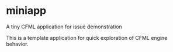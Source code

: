 # miniapp
A tiny CFML application for issue demonstration

This is a template application for quick exploration of CFML engine behavior.
